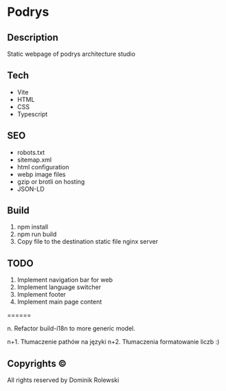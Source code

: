 # Podrys 

## Description
Static webpage of podrys architecture studio

## Tech
- Vite
- HTML
- CSS
- Typescript

## SEO
- robots.txt
- sitemap.xml
- html configuration
- webp image files
- gzip or brotli on hosting
- JSON-LD

## Build
1. npm install
2. npm run build
3. Copy file to the destination static file nginx server

## TODO
1. Implement navigation bar for web
2. Implement language switcher
3. Implement footer
4. Implement main page content

======

n. Refactor build-i18n to more generic model.

n+1. Tłumaczenie pathów na języki
n+2. Tłumaczenia formatowanie liczb :)

## Copyrights ©
All rights reserved by Dominik Rolewski